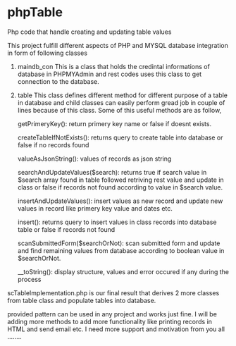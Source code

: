 phpTable
========

Php code that handle creating and updating table values

This project fulfill different aspects of PHP and MYSQL database integration in form of following classes

1. maindb_con
    This is a class that holds the credintal informations of database in PHPMYAdmin and rest codes uses this class to get connection to the database.
2. table
  This class defines different method for different purpose of a table in database and child classes can easily perform gread job in couple of lines because of this class. Some of this useful methods are as follow,


      getPrimeryKey(): return primery key name or false if doesnt exists.
      
      createTableIfNotExists(): returns query to create table into database or false if no records found
      
      valueAsJsonString(): values of records as json string
      
      searchAndUpdateValues($search): returns true if search value in $search array found in table followed retriving rest value
      and update in class or false if records not found according to value in $search value.
      
      insertAndUpdateValues(): insert values as new record and update new values in record like primery key value and dates etc.
      
      insert(): returns query to insert values in class records into database table or false if records not found
      
      scanSubmittedForm($searchOrNot): scan submitted form and update and find remaining values from database according to boolean value in $searchOrNot.
      
      __toString(): display structure, values and error occured if any during the process





scTableImplementation.php is our final result that derives 2 more classes from table class and populate tables into database. 

provided pattern can be used in any project and works just fine. I will be adding more methods to add more functionality like printing records in HTML and send email etc. I need more support and motivation from you all ........

